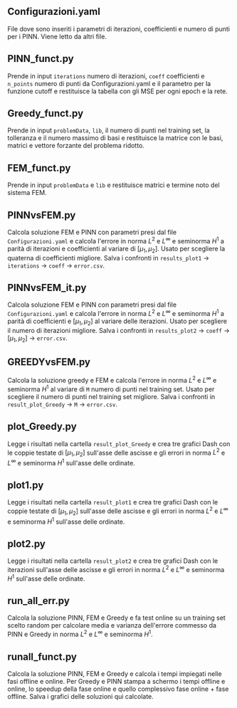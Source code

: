 ## Configurazioni.yaml

File dove sono inseriti i parametri di iterazioni, coefficienti e numero di punti per i PINN. Viene letto da altri file.

## PINN_funct.py

Prende in input  `iterations` numero di iterazioni, `coeff` coefficienti e `n_points` numero di punti da Configurazioni.yaml e il parametro per la funzione cutoff e restituisce la tabella con gli MSE per ogni epoch e la rete.

## Greedy_funct.py

Prende in input `problemData`, `lib`, il numero di punti nel training set, la tolleranza e il numero massimo di basi e restituisce la matrice con le basi, matrici e vettore forzante del problema ridotto.

## FEM_funct.py

Prende in input `problemData` e `lib` e restituisce matrici e termine noto del sistema FEM.

## PINNvsFEM.py

Calcola soluzione FEM e PINN con parametri presi dal file `Configurazioni.yaml` e calcola l'errore in norma $L^2$ e $L^{\infty}$ e seminorma $H^1$ a parità di iterazioni e coefficienti al variare di $[\mu_1, \, \mu_2]$. Usato per scegliere la quaterna di coefficienti migliore.
Salva i confronti in `results_plot1` -> `iterations` -> `coeff` -> `error.csv`.

## PINNvsFEM_it.py

Calcola soluzione FEM e PINN con parametri presi dal file `Configurazioni.yaml` e calcola l'errore in norma $L^2$ e $L^{\infty}$ e seminorma $H^1$ a parità di coefficienti e $[\mu_1, \, \mu_2]$ al variare delle iterazioni. Usato per scegliere il numero di iterazioni migliore.
Salva i confronti in `results_plot2` -> `coeff` -> $[\mu_1, \, \mu_2]$ -> `error.csv`.

## GREEDYvsFEM.py

Calcola la soluzione greedy e FEM e calcola l'errore in norma $L^2$ e $L^{\infty}$ e seminorma $H^1$ al variare di `M` numero di punti nel training set. Usato per scegliere il numero di punti nel training set migliore.
Salva i confronti in `result_plot_Greedy` -> `M` -> `error.csv`.

## plot_Greedy.py 

Legge i risultati nella cartella `result_plot_Greedy` e crea tre grafici Dash con le coppie testate di $[\mu_1, \, \mu_2]$ sull'asse delle ascisse e gli errori in norma $L^2$ e $L^{\infty}$ e seminorma $H^1$ sull'asse delle ordinate.

## plot1.py 

Legge i risultati nella cartella `result_plot1` e crea tre grafici Dash con le coppie testate di $[\mu_1, \, \mu_2]$ sull'asse delle ascisse e gli errori in norma $L^2$ e $L^{\infty}$ e seminorma $H^1$ sull'asse delle ordinate.

## plot2.py 

Legge i risultati nella cartella `result_plot2` e crea tre grafici Dash con le iterazioni sull'asse delle ascisse e gli errori in norma $L^2$ e $L^{\infty}$ e seminorma $H^1$ sull'asse delle ordinate.

## run_all_err.py

Calcola la soluzione PINN, FEM e Greedy e fa test online su un training set scelto random per calcolare media e varianza dell'errore commesso da PINN e Greedy in norma $L^2$ e $L^{\infty}$ e seminorma $H^1$.

## runall_funct.py

Calcola la soluzione PINN, FEM e Greedy e calcola i tempi impiegati nelle fasi offline e online. Per Greedy e PINN stampa a schermo i tempi offline e online, lo speedup della fase online e quello complessivo fase online + fase offline. 
Salva i grafici delle soluzioni qui calcolate.
